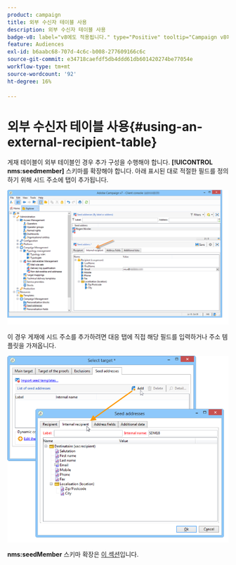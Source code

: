 ```yaml
---
product: campaign
title: 외부 수신자 테이블 사용
description: 외부 수신자 테이블 사용
badge-v8: label="v8에도 적용됩니다." type="Positive" tooltip="Campaign v8에도 적용됩니다."
feature: Audiences
exl-id: b6aabc68-707d-4c6c-b008-277609166c6c
source-git-commit: e34718caefdf5db4ddd61db601420274be77054e
workflow-type: tm+mt
source-wordcount: '92'
ht-degree: 16%

---
```


# 외부 수신자 테이블 사용{#using-an-external-recipient-table}



게재 테이블이 외부 테이블인 경우 추가 구성을 수행해야 합니다. **[!UICONTROL nms:seedmember]** 스키마를 확장해야 합니다. 아래 표시된 대로 적절한 필드를 정의하기 위해 시드 주소에 탭이 추가됩니다.

![](assets/s_ncs_user_seedlist_new_tab.png)

이 경우 게재에 시드 주소를 추가하려면 대응 탭에 직접 해당 필드를 입력하거나 주소 템플릿을 가져옵니다.

![](assets/s_ncs_user_seedlist_add_new_tab.png)

**nms:seedMember** 스키마 확장은 [이 섹션](../../configuration/using/seed-addresses.md)입니다.
